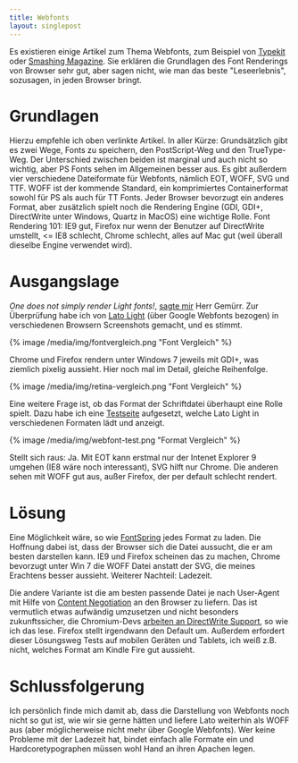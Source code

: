 ```yaml
---
title: Webfonts
layout: singlepost
---
```


Es existieren einige Artikel zum Thema Webfonts, zum Beispiel von [Typekit](http://blog.typekit.com/2010/10/05/type-rendering-on-the-web/) oder [Smashing Magazine](http://www.smashingmagazine.com/2012/04/24/a-closer-look-at-font-rendering/). Sie erklären die Grundlagen des Font Renderings von Browser sehr gut, aber sagen nicht, wie man das beste "Leseerlebnis", sozusagen, in jeden Browser bringt.

# Grundlagen

Hierzu empfehle ich oben verlinkte Artikel. In aller Kürze: Grundsätzlich gibt es zwei Wege, Fonts zu speichern, den PostScript-Weg und den TrueType-Weg. Der Unterschied zwischen beiden ist marginal und auch nicht so wichtig, aber PS Fonts sehen im Allgemeinen besser aus. Es gibt außerdem vier verschiedene Dateiformate für Webfonts, nämlich EOT, WOFF, SVG und TTF. WOFF ist der kommende Standard, ein komprimiertes Containerformat sowohl für PS als auch für TT Fonts. Jeder Browser bevorzugt ein anderes Format, aber zusätzlich spielt noch die Rendering Engine (GDI, GDI+, DirectWrite unter Windows, Quartz in MacOS) eine wichtige Rolle. Font Rendering 101: IE9 gut, Firefox nur wenn der Benutzer auf DirectWrite umstellt, <= IE8 schlecht, Chrome schlecht, alles auf Mac gut (weil überall dieselbe Engine verwendet wird).

# Ausgangslage

*One does not simply render Light fonts!*, [sagte mir](https://twitter.com/jfassbinder/status/223805616018292737) Herr Gemürr. Zur Überprüfung habe ich von [Lato Light](http://www.fontsquirrel.com/fonts/lato) (über Google Webfonts bezogen) in verschiedenen Browsern Screenshots gemacht, und es stimmt.

{% image /media/img/fontvergleich.png "Font Vergleich" %}

Chrome und Firefox rendern unter Windows 7 jeweils mit GDI+, was ziemlich pixelig aussieht. Hier noch mal im Detail, gleiche Reihenfolge.

{% image /media/img/retina-vergleich.png "Font Vergleich" %}

Eine weitere Frage ist, ob das Format der Schriftdatei überhaupt eine Rolle spielt. Dazu habe ich eine [Testseite]( {{site.url}}/code/webfont-test/) aufgesetzt, welche Lato Light in verschiedenen Formaten lädt und anzeigt.

{% image /media/img/webfont-test.png "Format Vergleich" %}

Stellt sich raus: Ja. Mit EOT kann erstmal nur der Intenet Explorer 9 umgehen (IE8 wäre noch interessant), SVG hilft nur Chrome. Die anderen sehen mit WOFF gut aus, außer Firefox, der per default schlecht rendert.

# Lösung

Eine Möglichkeit wäre, so wie [FontSpring](http://www.fontspring.com/blog/further-hardening-of-the-bulletproof-syntax) jedes Format zu laden. Die Hoffnung dabei ist, dass der Browser sich die Datei aussucht, die er am besten darstellen kann. IE9 und Firefox scheinen das zu machen, Chrome bevorzugt unter Win 7 die WOFF Datei anstatt der SVG, die meines Erachtens besser aussieht. Weiterer Nachteil: Ladezeit.

Die andere Variante ist die am besten passende Datei je nach User-Agent mit Hilfe von [Content Negotiation](http://httpd.apache.org/docs/current/content-negotiation.html) an den Browser zu liefern. Das ist vermutlich etwas aufwändig umzusetzen und nicht besonders zukunftssicher, die Chromium-Devs [arbeiten an DirectWrite Support](https://groups.google.com/a/chromium.org/forum/?fromgroups#!topic/chromium-dev/5BQYLaalCoY), so wie ich das lese. Firefox stellt irgendwann den Default um. Außerdem erfordert dieser Lösungsweg Tests auf mobilen Geräten und Tablets, ich weiß z.B. nicht, welches Format am Kindle Fire gut aussieht.

# Schlussfolgerung

Ich persönlich finde mich damit ab, dass die Darstellung von Webfonts noch nicht so gut ist, wie wir sie gerne hätten und liefere Lato weiterhin als WOFF aus (aber möglicherweise nicht mehr über Google Webfonts). Wer keine Probleme mit der Ladezeit hat, bindet einfach alle Formate ein und Hardcoretypographen müssen wohl Hand an ihren Apachen legen.